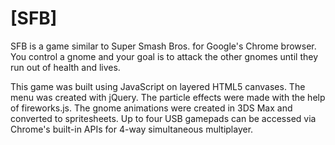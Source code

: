 # [SFB] #
[link]: http://www.superfartbros.com

SFB is a game similar to Super Smash Bros. for Google's Chrome browser. You control a gnome and your goal is to attack the other gnomes until they run out of health and lives.

This game was built using JavaScript on layered HTML5 canvases. The menu was created with jQuery. The particle effects were made with the help of fireworks.js. The gnome animations were created in 3DS Max and converted to spritesheets. Up to four USB gamepads can be accessed via Chrome's built-in APIs for 4-way simultaneous multiplayer.
